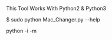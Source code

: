 This Tool Works With Python2 & Python3

$ sudo python Mac_Changer.py --help

python -i <your interface> -m <the desired MAC address>

 
